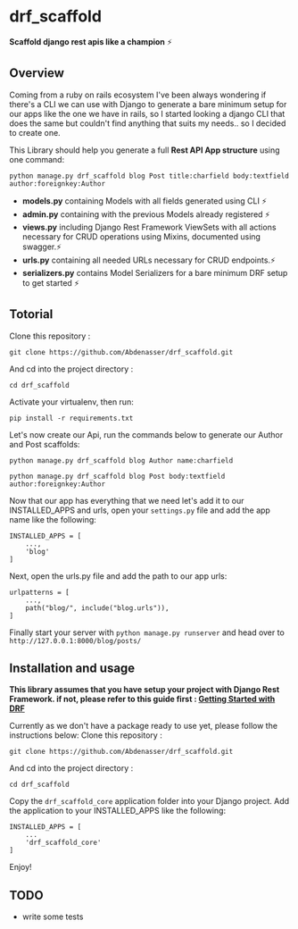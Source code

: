 # drf_scaffold

**Scaffold django rest apis like a champion** ⚡

## Overview

Coming from a ruby on rails ecosystem I've been always wondering if there's a CLI we can use with Django to generate a bare minimum setup for our apps like the one we have in rails, so I started looking a django CLI that does the same but couldn't find anything that suits my needs.. so I decided to create one.

This Library should help you generate a full **Rest API App structure** using one command:

```
python manage.py drf_scaffold blog Post title:charfield body:textfield author:foreignkey:Author
```

- **models.py** containing Models with all fields generated using CLI ⚡
- **admin.py** containing with the previous Models already registered ⚡
- **views.py** including Django Rest Framework ViewSets with all actions necessary for CRUD operations using Mixins, documented using swagger.⚡
- **urls.py** containing all needed URLs necessary for CRUD endpoints.⚡
- **serializers.py** contains Model Serializers for a bare minimum DRF setup to get started ⚡

## Totorial

Clone this repository :

```
git clone https://github.com/Abdenasser/drf_scaffold.git
```

And cd into the project directory :

```
cd drf_scaffold
```

Activate your virtualenv, then run:

```
pip install -r requirements.txt
```

Let's now create our Api, run the commands below to generate our Author and Post scaffolds:

```
python manage.py drf_scaffold blog Author name:charfield
```

```
python manage.py drf_scaffold blog Post body:textfield author:foreignkey:Author
```

Now that our app has everything that we need let's add it to our INSTALLED_APPS and urls, open your `settings.py` file and add the app name like the following:

```
INSTALLED_APPS = [
    ...,
    'blog'
]
```

Next, open the urls.py file and add the path to our app urls:

```
urlpatterns = [
    ...,
    path("blog/", include("blog.urls")),
]
```

Finally start your server with `python manage.py runserver` and head over to `http://127.0.0.1:8000/blog/posts/`

## Installation and usage

**This library assumes that you have setup your project with Django Rest Framework. if not, please refer to this guide first : [Getting Started with DRF](https://www.django-rest-framework.org/#installation)**

Currently as we don't have a package ready to use yet, please follow the instructions below:
Clone this repository :

```
git clone https://github.com/Abdenasser/drf_scaffold.git
```

And cd into the project directory :

```
cd drf_scaffold
```

Copy the `drf_scaffold_core` application folder into your Django project.
Add the application to your INSTALLED_APPS like the following:

```
INSTALLED_APPS = [
    ...
    'drf_scaffold_core'
]
```

Enjoy!

## TODO

- write some tests
